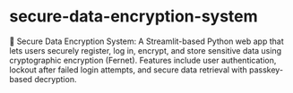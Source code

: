 # secure-data-encryption-system
🔐 Secure Data Encryption System: A Streamlit-based Python web app that lets users securely register, log in, encrypt, and store sensitive data using cryptographic encryption (Fernet). Features include user authentication, lockout after failed login attempts, and secure data retrieval with passkey-based decryption.
